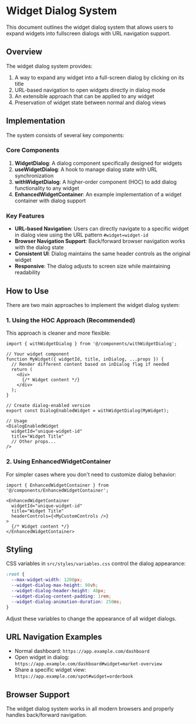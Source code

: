 # Widget Dialog System

This document outlines the widget dialog system that allows users to expand widgets into fullscreen dialogs with URL navigation support.

## Overview

The widget dialog system provides:

1. A way to expand any widget into a full-screen dialog by clicking on its title
2. URL-based navigation to open widgets directly in dialog mode
3. An extensible approach that can be applied to any widget
4. Preservation of widget state between normal and dialog views

## Implementation

The system consists of several key components:

### Core Components

1. **WidgetDialog**: A dialog component specifically designed for widgets
2. **useWidgetDialog**: A hook to manage dialog state with URL synchronization
3. **withWidgetDialog**: A higher-order component (HOC) to add dialog functionality to any widget
4. **EnhancedWidgetContainer**: An example implementation of a widget container with dialog support

### Key Features

- **URL-based Navigation**: Users can directly navigate to a specific widget in dialog view using the URL pattern `#widget=widget-id`
- **Browser Navigation Support**: Back/forward browser navigation works with the dialog state
- **Consistent UI**: Dialog maintains the same header controls as the original widget
- **Responsive**: The dialog adjusts to screen size while maintaining readability

## How to Use

There are two main approaches to implement the widget dialog system:

### 1. Using the HOC Approach (Recommended)

This approach is cleaner and more flexible:

```tsx
import { withWidgetDialog } from '@/components/withWidgetDialog';

// Your widget component
function MyWidget({ widgetId, title, inDialog, ...props }) {
  // Render different content based on inDialog flag if needed
  return (
    <div>
      {/* Widget content */}
    </div>
  );
}

// Create dialog-enabled version
export const DialogEnabledWidget = withWidgetDialog(MyWidget);

// Usage
<DialogEnabledWidget
  widgetId="unique-widget-id"
  title="Widget Title"
  // Other props...
/>
```

### 2. Using EnhancedWidgetContainer

For simpler cases where you don't need to customize dialog behavior:

```tsx
import { EnhancedWidgetContainer } from '@/components/EnhancedWidgetContainer';

<EnhancedWidgetContainer
  widgetId="unique-widget-id"
  title="Widget Title"
  headerControls={<MyCustomControls />}
>
  {/* Widget content */}
</EnhancedWidgetContainer>
```

## Styling

CSS variables in `src/styles/variables.css` control the dialog appearance:

```css
:root {
  --max-widget-width: 1200px;
  --widget-dialog-max-height: 90vh;
  --widget-dialog-header-height: 48px;
  --widget-dialog-content-padding: 1rem;
  --widget-dialog-animation-duration: 250ms;
}
```

Adjust these variables to change the appearance of all widget dialogs.

## URL Navigation Examples

- Normal dashboard: `https://app.example.com/dashboard`
- Open widget in dialog: `https://app.example.com/dashboard#widget=market-overview`
- Share a specific widget view: `https://app.example.com/spot#widget=orderbook`

## Browser Support

The widget dialog system works in all modern browsers and properly handles back/forward navigation. 
